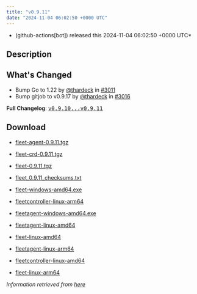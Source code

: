 ```yaml
---
title: "v0.9.11"
date: "2024-11-04 06:02:50 +0000 UTC"
---
```



* (github-actions[bot]) released this 2024-11-04 06:02:50 +0000 UTC*



## Description


<h2>What's Changed</h2>
<ul>
<li>Bump Go to 1.22 by <a class="user-mention notranslate" data-hovercard-type="user" data-hovercard-url="/users/thardeck/hovercard" data-octo-click="hovercard-link-click" data-octo-dimensions="link_type:self" href="https://github.com/thardeck">@thardeck</a> in <a class="issue-link js-issue-link" data-error-text="Failed to load title" data-id="2613128517" data-permission-text="Title is private" data-url="https://github.com/rancher/fleet/issues/3011" data-hovercard-type="pull_request" data-hovercard-url="/rancher/fleet/pull/3011/hovercard" href="https://github.com/rancher/fleet/pull/3011">#3011</a></li>
<li>Bump gitjob to v0.9.17 by <a class="user-mention notranslate" data-hovercard-type="user" data-hovercard-url="/users/thardeck/hovercard" data-octo-click="hovercard-link-click" data-octo-dimensions="link_type:self" href="https://github.com/thardeck">@thardeck</a> in <a class="issue-link js-issue-link" data-error-text="Failed to load title" data-id="2617752628" data-permission-text="Title is private" data-url="https://github.com/rancher/fleet/issues/3016" data-hovercard-type="pull_request" data-hovercard-url="/rancher/fleet/pull/3016/hovercard" href="https://github.com/rancher/fleet/pull/3016">#3016</a></li>
</ul>
<p><strong>Full Changelog</strong>: <a class="commit-link" href="https://github.com/rancher/fleet/compare/v0.9.10...v0.9.11"><tt>v0.9.10...v0.9.11</tt></a></p>



## Download


* [fleet-agent-0.9.11.tgz](https://github.com/rancher/fleet/releases/download/v0.9.11/fleet-agent-0.9.11.tgz)

* [fleet-crd-0.9.11.tgz](https://github.com/rancher/fleet/releases/download/v0.9.11/fleet-crd-0.9.11.tgz)

* [fleet-0.9.11.tgz](https://github.com/rancher/fleet/releases/download/v0.9.11/fleet-0.9.11.tgz)

* [fleet_0.9.11_checksums.txt](https://github.com/rancher/fleet/releases/download/v0.9.11/fleet_0.9.11_checksums.txt)

* [fleet-windows-amd64.exe](https://github.com/rancher/fleet/releases/download/v0.9.11/fleet-windows-amd64.exe)

* [fleetcontroller-linux-arm64](https://github.com/rancher/fleet/releases/download/v0.9.11/fleetcontroller-linux-arm64)

* [fleetagent-windows-amd64.exe](https://github.com/rancher/fleet/releases/download/v0.9.11/fleetagent-windows-amd64.exe)

* [fleetagent-linux-amd64](https://github.com/rancher/fleet/releases/download/v0.9.11/fleetagent-linux-amd64)

* [fleet-linux-amd64](https://github.com/rancher/fleet/releases/download/v0.9.11/fleet-linux-amd64)

* [fleetagent-linux-arm64](https://github.com/rancher/fleet/releases/download/v0.9.11/fleetagent-linux-arm64)

* [fleetcontroller-linux-amd64](https://github.com/rancher/fleet/releases/download/v0.9.11/fleetcontroller-linux-amd64)

* [fleet-linux-arm64](https://github.com/rancher/fleet/releases/download/v0.9.11/fleet-linux-arm64)




*Information retrieved from [here](https://github.com/rancher/fleet/releases/tag/v0.9.11)*

